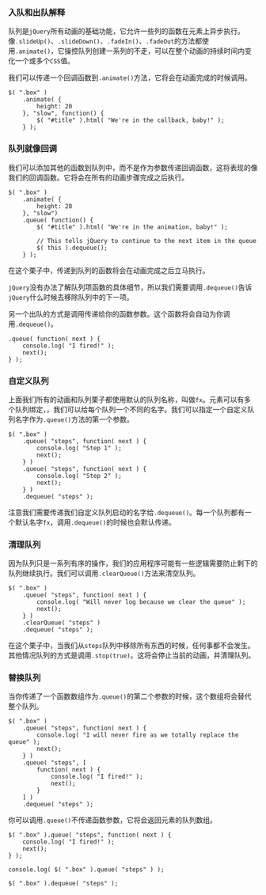 ### 入队和出队解释
队列是`jQuery`所有动画的基础功能，它允许一些列的函数在元素上异步执行。像`.slideUp()`、`.slideDown()`、`.fadeIn()`、`.fadeOut`的方法都使用`.animate()`，它操控队列创建一系列的不走，可以在整个动画的持续时间内变化一个或多个`CSS`值。

我们可以传递一个回调函数到`.animate()`方法，它将会在动画完成的时候调用。
```
$( ".box" )
    .animate( {
        height: 20
    }, "slow", function() {
        $( "#title" ).html( "We're in the callback, baby!" );
    } );
```
### 队列就像回调
我们可以添加其他的函数到队列中，而不是作为参数传递回调函数，这将表现的像我们的回调函数。它将会在所有的动画步骤完成之后执行。
```
$( ".box" )
    .animate( {
        height: 20
    }, "slow")
    .queue( function() {
        $( "#title" ).html( "We're in the animation, baby!" );
 
        // This tells jQuery to continue to the next item in the queue
        $( this ).dequeue();
    } );
```
在这个栗子中，传递到队列的函数将会在动画完成之后立马执行。

`jQuery`没有办法了解队列项函数的具体细节，所以我们需要调用`.dequeue()`告诉`jQuery`什么时候去移除队列中的下一项。

另一个出队的方式是调用传递给你的函数参数。这个函数将会自动为你调用`.dequeue()`。
```
.queue( function( next ) {
    console.log( "I fired!" );
    next();
} );
```
### 自定义队列
上面我们所有的动画和队列栗子都使用默认的队列名称，叫做`fx`。元素可以有多个队列绑定，，我们可以给每个队列一个不同的名字。我们可以指定一个自定义队列名字作为`.queue()`方法的第一个参数。
```
$( ".box" )
    .queue( "steps", function( next ) {
        console.log( "Step 1" );
        next();
    } )
    .queue( "steps", function( next ) {
        console.log( "Step 2" );
        next();
    } )
    .dequeue( "steps" );
```
注意我们需要传递我们自定义队列启动的名字给`.dequeue()`。每一个队列都有一个默认名字`fx`，调用`.dequeue()`的时候也会默认传递。

### 清理队列
因为队列只是一系列有序的操作，我们的应用程序可能有一些逻辑需要防止剩下的队列继续执行。我们可以调用`.clearQueue()`方法来清空队列。
```
$( ".box" )
    .queue( "steps", function( next ) {
        console.log( "Will never log because we clear the queue" );
        next();
    } )
    .clearQueue( "steps" )
    .dequeue( "steps" );
```
在这个栗子中，当我们从`steps`队列中移除所有东西的时候，任何事都不会发生。
其他情况队列的方式是调用`.stop(true)`。这将会停止当前的动画，并清理队列。
### 替换队列
当你传递了一个函数数组作为`.queue()`的第二个参数的时候，这个数组将会替代整个队列。
```
$( ".box" )
    .queue( "steps", function( next ) {
        console.log( "I will never fire as we totally replace the queue" );
        next();
    } )
    .queue( "steps", [
        function( next ) {
            console.log( "I fired!" );
            next();
        }
    ] )
    .dequeue( "steps" );
```
你可以调用`.queue()`不传递函数参数，它将会返回元素的队列数组。
```
$( ".box" ).queue( "steps", function( next ) {
    console.log( "I fired!" );
    next();
} );
 
console.log( $( ".box" ).queue( "steps" ) );
 
$( ".box" ).dequeue( "steps" );
```